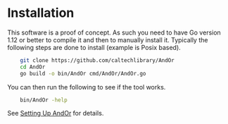 
# Installation

This software is a proof of concept. As such you need to have
Go version 1.12 or better to compile it and then to manually
install it.  Typically the following steps are done to install 
(example is Posix based).

```bash
    git clone https://github.com/caltechlibrary/AndOr
    cd AndOr
    go build -o bin/AndOr cmd/AndOr/AndOr.go
```

You can then run the following to see if the tool works.

```bash
    bin/AndOr -help
```

See [Setting Up AndOr](docs/Setting-Up-AndOr.html) for details.

